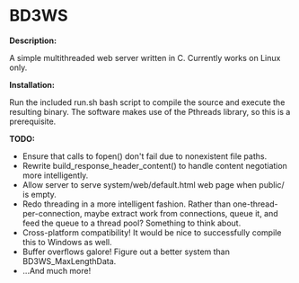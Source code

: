 BD3WS
===

**Description:**

A simple multithreaded web server written in C. Currently works on Linux only.

**Installation:**

Run the included run.sh bash script to compile the source and execute the 
resulting binary. The software makes use of the Pthreads library, so this is a 
prerequisite.

**TODO:**

* Ensure that calls to fopen() don't fail due to nonexistent file paths.
* Rewrite build_response_header_content() to handle content negotiation more 
intelligently.
* Allow server to serve system/web/default.html web page when public/ is empty.
* Redo threading in a more intelligent fashion. Rather than 
one-thread-per-connection, maybe extract work from connections, queue it, and 
feed the queue to a thread pool? Something to think about.
* Cross-platform compatibility! It would be nice to successfully compile this
to Windows as well.
* Buffer overflows galore! Figure out a better system than BD3WS_MaxLengthData.
* ...And much more!
